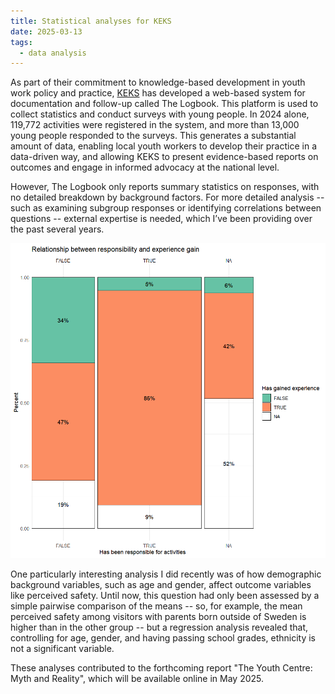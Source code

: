```yaml
---
title: Statistical analyses for KEKS
date: 2025-03-13
tags:
  - data analysis
---
```


As part of their commitment to knowledge-based development in youth work policy and practice, [KEKS](https://www.keks.se/in-english) has developed a web-based system for documentation and follow-up called The Logbook. This platform is used to collect statistics and conduct surveys with young people. In 2024 alone, 119,772 activities were registered in the system, and more than 13,000 young people responded to the surveys. This generates a substantial amount of data, enabling local youth workers to develop their practice in a data-driven way, and allowing KEKS to present evidence-based reports on outcomes and engage in informed advocacy at the national level.

However, The Logbook only reports summary statistics on responses, with no detailed breakdown by background factors. For more detailed analysis -- such as examining subgroup responses or identifying correlations between questions -- external expertise is needed, which I’ve been providing over the past several years.

![A figure illustrating the relationship between gaining experience and being responsible for activities.](KEKSplot.png "Participation leads to learning -- a central insight for KEKS, and easily seen in the data.")

One particularly interesting analysis I did recently was of how demographic background variables, such as age and gender, affect outcome variables like perceived safety. Until now, this question had only been assessed by a simple pairwise comparison of the means -- so, for example, the mean perceived safety among visitors with parents born outside of Sweden is higher than in the other group -- but a regression analysis revealed that, controlling for age, gender, and having passing school grades, ethnicity is not a significant variable.

These analyses contributed to the forthcoming report "The Youth Centre: Myth and Reality", which will be available online in May 2025.

<!--more-->

